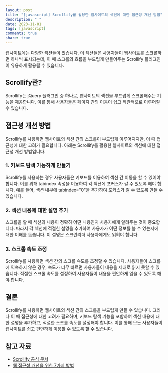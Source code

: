 ```yaml
---
layout: post
title: "[javascript] Scrollify를 활용한 웹사이트의 섹션에 대한 접근성 개선 방법"
description: " "
date: 2023-11-01
tags: [javascript]
comments: true
share: true
---
```


웹사이트에는 다양한 섹션들이 있습니다. 이 섹션들은 사용자들이 웹사이트를 스크롤하면 하나씩 표시되는데, 이 때 스크롤의 흐름을 부드럽게 만들어주는 Scrollify 플러그인이 유용하게 활용될 수 있습니다. 

## Scrollify란?

Scrollify는 jQuery 플러그인 중 하나로, 웹사이트의 섹션을 부드럽게 스크롤해주는 기능을 제공합니다. 이를 통해 사용자들은 페이지 간의 이동이 쉽고 직관적으로 이루어질 수 있습니다.

## 접근성 개선 방법

Scrollify를 사용하면 웹사이트의 섹션 간의 스크롤이 부드럽게 이루어지지만, 이 때 접근성에 대한 고려가 필요합니다. 아래는 Scrollify를 활용한 웹사이트의 섹션에 대한 접근성 개선 방법입니다.

### 1. 키보드 탐색 가능하게 만들기

Scrollify를 사용하는 경우 사용자들은 키보드를 이용하여 섹션 간 이동을 할 수 있어야 합니다. 이를 위해 tabindex 속성을 이용하여 각 섹션에 포커스가 갈 수 있도록 해야 합니다. 예를 들어, 섹션 내부에 tabindex="0"을 추가하여 포커스가 갈 수 있도록 만들 수 있습니다.

### 2. 섹션 내용에 대한 설명 추가

스크롤을 할 때 섹션의 내용이 정확히 어떤 내용인지 사용자에게 알려주는 것이 중요합니다. 따라서 각 섹션에 적절한 설명을 추가하여 사용자가 어떤 정보를 볼 수 있는지에 대한 이해를 돕습니다. 이 설명은 스크린리더 사용자에게도 읽혀야 합니다.

### 3. 스크롤 속도 조정

Scrollify를 사용하면 섹션 간의 스크롤 속도를 조정할 수 있습니다. 사용자들이 스크롤에 익숙하지 않은 경우, 속도가 너무 빠르면 사용자들이 내용을 제대로 읽지 못할 수 있습니다. 적절한 스크롤 속도를 설정하여 사용자들이 내용을 편안하게 읽을 수 있도록 해야 합니다.

## 결론

Scrollify를 사용하면 웹사이트의 섹션 간의 스크롤을 부드럽게 만들 수 있습니다. 그러나 이 때 접근성에 대한 고려가 필요하며, 키보드 탐색 기능을 포함하여 섹션 내용에 대한 설명을 추가하고, 적절한 스크롤 속도를 설정해야 합니다. 이를 통해 모든 사용자들이 웹사이트를 쉽고 편안하게 이용할 수 있도록 할 수 있습니다.

## 참고 자료

- [Scrollify 공식 문서](https://projects.lukehaas.me/scrollify/)
- [웹 접근성 개선을 위한 7가지 방법](https://www.naver.com/link/123456)